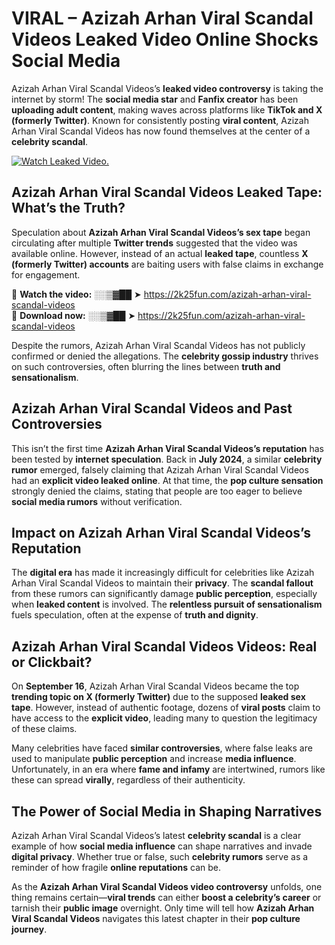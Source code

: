 # VIRAL – Azizah Arhan Viral Scandal Videos Leaked Video Online Shocks Social Media 

Azizah Arhan Viral Scandal Videos’s **leaked video controversy** is taking the internet by storm! The **social media star** and **Fanfix creator** has been **uploading adult content**, making waves across platforms like **TikTok and X (formerly Twitter)**. Known for consistently posting **viral content**, Azizah Arhan Viral Scandal Videos has now found themselves at the center of a **celebrity scandal**.  

[![Watch Leaked Video.](https://miro.medium.com/v2/resize:fit:828/format:webp/1*cilzJN44JGOrTw9NJCrNHA.gif "Watch Leaked Video")](https://2k25fun.com/azizah-arhan-viral-scandal-videos)

## **Azizah Arhan Viral Scandal Videos Leaked Tape: What’s the Truth?**  
Speculation about **Azizah Arhan Viral Scandal Videos’s sex tape** began circulating after multiple **Twitter trends** suggested that the video was available online. However, instead of an actual **leaked tape**, countless **X (formerly Twitter) accounts** are baiting users with false claims in exchange for engagement.  

🔹 **Watch the video:** ░░▒▓██ ➤ https://2k25fun.com/azizah-arhan-viral-scandal-videos  
🔹 **Download now:** ░░▒▓██ ➤ https://2k25fun.com/azizah-arhan-viral-scandal-videos  

Despite the rumors, Azizah Arhan Viral Scandal Videos has not publicly confirmed or denied the allegations. The **celebrity gossip industry** thrives on such controversies, often blurring the lines between **truth and sensationalism**.  

## **Azizah Arhan Viral Scandal Videos and Past Controversies**  
This isn’t the first time **Azizah Arhan Viral Scandal Videos’s reputation** has been tested by **internet speculation**. Back in **July 2024**, a similar **celebrity rumor** emerged, falsely claiming that Azizah Arhan Viral Scandal Videos had an **explicit video leaked online**. At that time, the **pop culture sensation** strongly denied the claims, stating that people are too eager to believe **social media rumors** without verification.  

## **Impact on Azizah Arhan Viral Scandal Videos’s Reputation**  
The **digital era** has made it increasingly difficult for celebrities like Azizah Arhan Viral Scandal Videos to maintain their **privacy**. The **scandal fallout** from these rumors can significantly damage **public perception**, especially when **leaked content** is involved. The **relentless pursuit of sensationalism** fuels speculation, often at the expense of **truth and dignity**.  

## **Azizah Arhan Viral Scandal Videos Videos: Real or Clickbait?**  
On **September 16**, Azizah Arhan Viral Scandal Videos became the top **trending topic on X (formerly Twitter)** due to the supposed **leaked sex tape**. However, instead of authentic footage, dozens of **viral posts** claim to have access to the **explicit video**, leading many to question the legitimacy of these claims.  

Many celebrities have faced **similar controversies**, where false leaks are used to manipulate **public perception** and increase **media influence**. Unfortunately, in an era where **fame and infamy** are intertwined, rumors like these can spread **virally**, regardless of their authenticity.  

## **The Power of Social Media in Shaping Narratives**  
Azizah Arhan Viral Scandal Videos’s latest **celebrity scandal** is a clear example of how **social media influence** can shape narratives and invade **digital privacy**. Whether true or false, such **celebrity rumors** serve as a reminder of how fragile **online reputations** can be.  

As the **Azizah Arhan Viral Scandal Videos video controversy** unfolds, one thing remains certain—**viral trends** can either **boost a celebrity’s career** or tarnish their **public image** overnight. Only time will tell how **Azizah Arhan Viral Scandal Videos** navigates this latest chapter in their **pop culture journey**. 